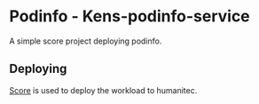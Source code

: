 # Podinfo - Kens-podinfo-service

A simple score project deploying podinfo.

## Deploying

[Score](https://score.dev/) is used to deploy the workload to humanitec.
